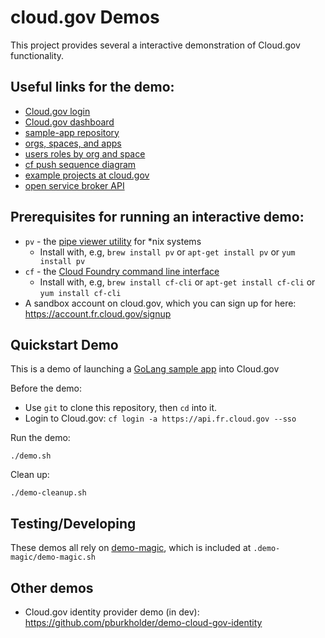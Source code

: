 # cloud.gov Demos

This project provides several a interactive demonstration of
Cloud.gov functionality.

## Useful links for the demo:

* [Cloud.gov login](https://login.fr.cloud.gov/login)
* [Cloud.gov dashboard](https://dashboard.fr.cloud.gov)
* [sample-app repository](https://github.com/cloud-gov/sample-app)
* [orgs, spaces, and apps](http://basics-workshop.cloudfoundry.org/slides/#/20)
* [users roles by org and space](https://docs.run.pivotal.io/console/images/pws/invite-members.png)
* [cf push sequence diagram](https://raw.githubusercontent.com/18F/cg-workshop/master/images/app_push_flow_diagram_diego.png)
* [example projects at cloud.gov](https://cloud.gov/docs/apps/frameworks/#customer-example-applications)
* [open service broker API](https://www.openservicebrokerapi.org/)

## Prerequisites for running an interactive demo:

* `pv` - the [pipe viewer utility](https://www.ivarch.com/programs/pv.shtml) for *nix systems
  * Install with, e.g, `brew install pv` or `apt-get install pv` or `yum install pv`
* `cf` - the [Cloud Foundry command line interface](https://github.com/cloudfoundry/cli)
  * Install with, e.g, `brew install cf-cli` or `apt-get install cf-cli` or `yum install cf-cli`
* A sandbox account on cloud.gov, which you can sign up for here: https://account.fr.cloud.gov/signup

## Quickstart Demo

This is a demo of launching a [GoLang sample app](https://github.com/cloud-gov/sample-app)
into Cloud.gov

Before the demo:
  * Use `git` to clone this repository, then `cd` into it.
  * Login to Cloud.gov: `cf login -a https://api.fr.cloud.gov --sso`

Run the demo:
```
./demo.sh
```

Clean up:
```
./demo-cleanup.sh
```

## Testing/Developing

These demos all rely on [demo-magic](https://github.com/paxtonhare/demo-magic), which is included at `.demo-magic/demo-magic.sh`

## Other demos

* Cloud.gov identity provider demo (in dev): https://github.com/pburkholder/demo-cloud-gov-identity

